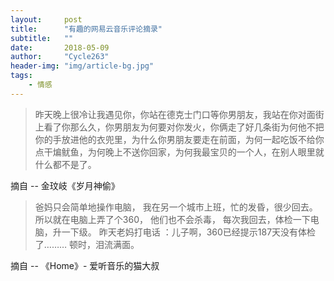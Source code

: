 ```yaml
---
layout:     post
title:      "有趣的网易云音乐评论摘录"
subtitle:   ""
date:       2018-05-09
author:     "Cycle263"
header-img: "img/article-bg.jpg"
tags:
    - 情感
---
```


> 昨天晚上很冷让我遇见你，你站在德克士门口等你男朋友，我站在你对面街上看了你那么久，你男朋友为何要对你发火，你俩走了好几条街为何他不把你的手放进他的衣兜里，为什么你男朋友要走在前面，为何一起吃饭不给你点干煸鱿鱼，为何晚上不送你回家，为何我最宝贝的一个人，在别人眼里就什么都不是了。

摘自 -- 金玟岐《岁月神偷》

> 爸妈只会简单地操作电脑，
我在另一个城市上班，忙的发昏，很少回去。
所以就在电脑上弄了个360，
他们也不会杀毒，
每次我回去，体检一下电脑，升一下级。
昨天老妈打电话 ：儿子啊，360已经提示187天没有体检了………
顿时，泪流满面。

摘自 -- 《Home》- 爱听音乐的猫大叔

